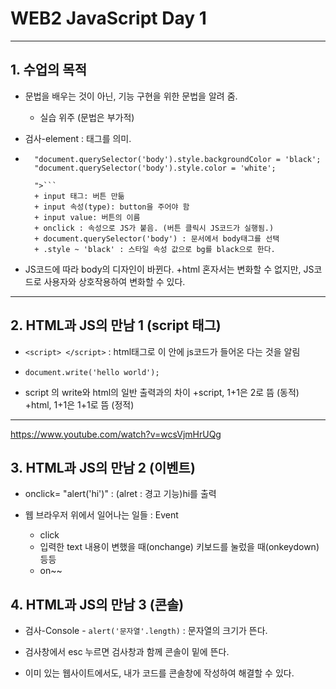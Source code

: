 # WEB2 JavaScript Day 1

- - - 

## 1. 수업의 목적

+ 문법을 배우는 것이 아닌, 기능 구현을 위한 문법을 알려 줌.
	+ 실습 위주 (문법은 부가적)

+ 검사-element : 태그를 의미.

+ ```<input type = "button" value= "night" onclick = 
	"document.querySelector('body').style.backgroundColor = 'black';
	"document.querySelector('body').style.color = 'white';

	">```
	+ input 태그: 버튼 만듦 
	+ input 속성(type): button을 주어야 함 
	+ input value: 버튼의 이름 
	+ onclick : 속성으로 JS가 붙음. (버튼 클릭시 JS코드가 실행됨.)
	+ document.querySelector('body') : 문서에서 body태그를 선택
	+ .style ~ 'black' : 스타일 속성 값으로 bg를 black으로 한다.

+ JS코드에 따라 body의 디자인이 바뀐다.
	+html 혼자서는 변화할 수 없지만, JS코드로 사용자와 상호작용하여 변화할 수 있다.


- - -

## 2. HTML과 JS의 만남 1 (script 태그)

+ `<script> </script>` : html태그로 이 안에 js코드가 들어온 다는 것을 알림

+ `document.write('hello world');`

+ script 의 write와 html의 일반 출력과의 차이
	+script, 1+1은 2로 뜸 (동적)
	+html, 1+1은 1+1로 뜸 (정적)

 - - -
https://www.youtube.com/watch?v=wcsVjmHrUQg

## 3. HTML과 JS의 만남 2 (이벤트)

+ onclick= "alert('hi')" : (alret : 경고 기능)hi를 출력

+ 웹 브라우저 위에서 일어나는 일들 : Event
	+ click
	+ 입력한 text 내용이 변했을 때(onchange) 키보드를 눌렀을 때(onkeydown)등등
	+ on~~

## 4. HTML과 JS의 만남 3 (콘솔)

+ 검사-Console - `alert('문자열'.length)` : 문자열의 크기가 뜬다.
+ 검사창에서 esc 누르면 검사창과 함께 콘솔이 밑에 뜬다.

+ 이미 있는 웹사이트에서도, 내가 코드를 콘솔창에 작성하여 해결할 수 있다.


